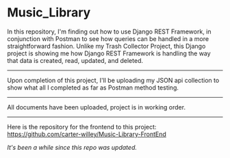 # Music_Library
In this repository, I'm finding out how to use Django REST Framework, in conjunction with Postman to see how queries can be handled in a more straightforward fashion. Unlike my Trash Collector Project, this Django project is showing me how Django REST Framework is handling the way that data is created, read, updated, and deleted.

______

Upon completion of this project, I'll be uploading my JSON api collection to show what all I completed as far as Postman method testing.

______

All documents have been uploaded, project is in working order.

______

Here is the repository for the frontend to this project: https://github.com/carter-willey/Music-Library-FrontEnd


_It's been a while since this repo was updated._

